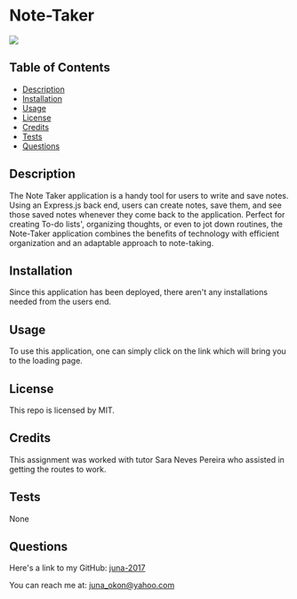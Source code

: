 # Note-Taker
  ![](https://img.shields.io/badge/license-MIT-blue.svg)


  ## Table of Contents
  - [Description](#Description)
  - [Installation](#Installation)
  - [Usage](#Usage)
  - [License](#License)
  - [Credits](#Credits)
  - [Tests](#Tests)
  - [Questions](#Questions)


  ## Description
  The Note Taker application is a handy tool for users to write and save notes. Using an Express.js back end, users can create notes, save them, and see those saved notes whenever they come back to the application. Perfect for creating To-do lists', organizing thoughts, or even to jot down routines, the Note-Taker application combines the benefits of technology with efficient organization and an adaptable approach to note-taking.


  ## Installation
  Since this application has been deployed, there aren't any installations needed from the users end.

  ## Usage
  To use this application, one can simply click on the link which will bring you to the loading page.


  ## License
   This repo is licensed by MIT.


  ## Credits 
  This assignment was worked with tutor Sara Neves Pereira who assisted in getting the routes to work.
  

  ## Tests
  None


  ## Questions
   Here's a link to my GitHub: [juna-2017](https://github.com/juna-2017)

   You can reach me at: juna_okon@yahoo.com


